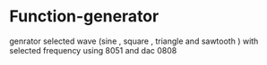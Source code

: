 # Function-generator
genrator selected wave (sine , square , triangle and sawtooth ) with selected frequency using 8051 and dac 0808
